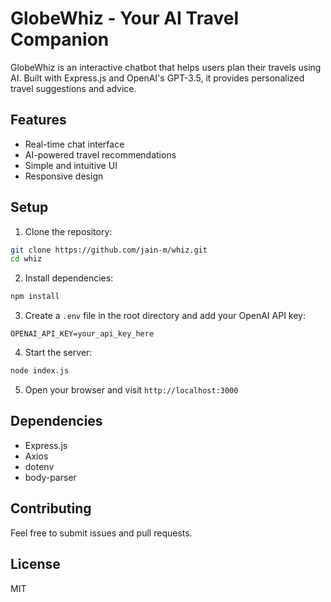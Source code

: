 # GlobeWhiz - Your AI Travel Companion

GlobeWhiz is an interactive chatbot that helps users plan their travels using AI. Built with Express.js and OpenAI's GPT-3.5, it provides personalized travel suggestions and advice.

## Features
- Real-time chat interface
- AI-powered travel recommendations
- Simple and intuitive UI
- Responsive design

## Setup
1. Clone the repository:
```bash
git clone https://github.com/jain-m/whiz.git
cd whiz
```

2. Install dependencies:
```bash
npm install
```

3. Create a `.env` file in the root directory and add your OpenAI API key:
```
OPENAI_API_KEY=your_api_key_here
```

4. Start the server:
```bash
node index.js
```

5. Open your browser and visit `http://localhost:3000`

## Dependencies
- Express.js
- Axios
- dotenv
- body-parser

## Contributing
Feel free to submit issues and pull requests.

## License
MIT